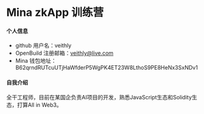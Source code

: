 # Mina zkApp 训练营

#### 个人信息

-   github 用户名：veithly
-   OpenBuild 注册邮箱：veithly@live.com
-   Mina 钱包地址：B62qrndRUTcuUTjHaWfderP5WgPK4ET23W8LthoS9PE8HeNx3SxNDv1

#### 自我介绍

全干工程师，目前在某国企负责AI项目的开发，熟悉JavaScript生态和Solidity生态，打算All in Web3。
